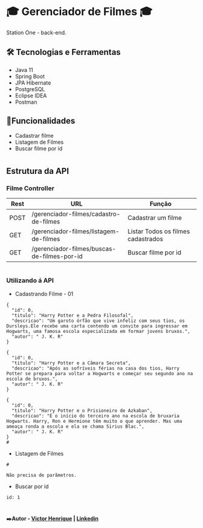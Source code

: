 # 🎓 Gerenciador de Filmes 🎓 
Station One - back-end.

## 

##  🛠️ Tecnologias e Ferramentas

* Java 11
* Spring Boot
* JPA Hibernate
* PostgreSQL
* Eclipse IDEA
* Postman

## 🔎Funcionalidades

* Cadastrar filme
* Listagem de Filmes
* Buscar filme por id
#

## Estrutura da API
### Filme Controller

| Rest   | URL                          | Função                            |
|--------|------------------------------|-----------------------------------|
| POST    	| /gerenciador-filmes/cadastro-de-filmes       	| Cadastrar um filme |
| GET   	| /gerenciador-filmes/listagem-de-filmes     	| Listar Todos os filmes cadastrados               |
| GET    	| /gerenciador-filmes/buscas-de-filmes-por-id 	| Buscar filme por id           |

#

### Utilizando á API

* Cadastrando Filme - 01

```
{
  "id": 0,
  "titulo": "Harry Potter e a Pedra Filosofal",
  "descricao": "Um garoto órfão que vive infeliz com seus tios, os Dursleys.Ele recebe uma carta contendo um convite para ingressar em Hogwarts, uma famosa escola especializada em formar jovens bruxos.",
  "autor": " J. K. R"
}
```
```
{
  "id": 0,
  "titulo": "Harry Potter e a Câmara Secreta",
  "descricao": "Após as sofríveis férias na casa dos tios, Harry Potter se prepara para voltar a Hogwarts e começar seu segundo ano na escola de bruxos.",
  "autor": " J. K. R"
}
```

```
{
  "id": 0,
  "titulo": "Harry Potter e o Prisioneiro de Azkaban",
  "descricao": "É o início do terceiro ano na escola de bruxaria Hogwarts. Harry, Ron e Hermione têm muito o que aprender. Mas uma ameaça ronda a escola e ela se chama Sirius Blac.",
  "autor": " J. K. R"
}
#

```
* Listagem de Filmes

```
#

Não precisa de parâmetros.
```

* Buscar por id

```
id: 1
```
#

#### ✒️Autor - [Victor Henrique](https://github.com/viccttor) | [Linkedin](https://www.linkedin.com/in/viccttor/)
#

